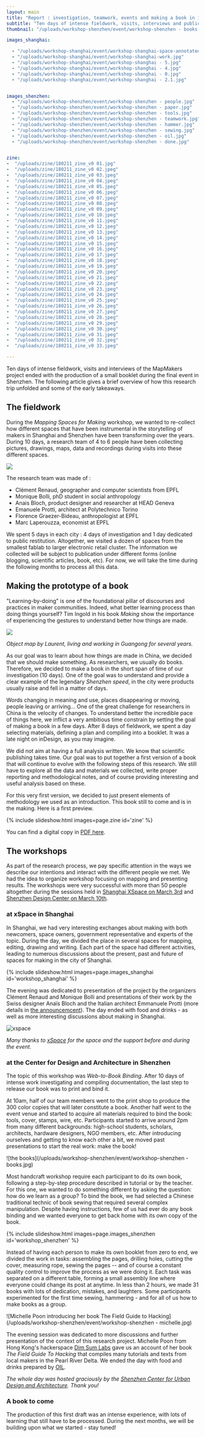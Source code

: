 ```yaml
---
layout: main
title: "Report : investigation, teamwork, events and making a book in 10 days"
subtitle: "Ten days of intense fieldwork, visits, interviews and public events have lead to the first version of a small booklet that was bind and published during a final event in Shenzhen."
thumbnail: "/uploads/workshop-shenzhen/event/workshop-shenzhen - books.jpg"

images_shanghai:

  - "/uploads/workshop-shanghai/event/workshop-shanghai-space-annotated.jpg"
  - "/uploads/workshop-shanghai/event/workshop-shanghai-work.jpg"
  - "/uploads/workshop-shanghai/event/workshop-shanghai - 5.jpg"
  - "/uploads/workshop-shanghai/event/workshop-shanghai - 4.jpg"
  - "/uploads/workshop-shanghai/event/workshop-shanghai - 0.jpg"
  - "/uploads/workshop-shanghai/event/workshop-shanghai - 2.1.jpg"


images_shenzhen:
  - "/uploads/workshop-shenzhen/event/workshop-shenzhen - people.jpg"
  - "/uploads/workshop-shenzhen/event/workshop-shenzhen - paper.jpg"
  - "/uploads/workshop-shenzhen/event/workshop-shenzhen - tools.jpg"
  - "/uploads/workshop-shenzhen/event/workshop-shenzhen - teamwork.jpg"
  - "/uploads/workshop-shenzhen/event/workshop-shenzhen - hammer.jpg"
  - "/uploads/workshop-shenzhen/event/workshop-shenzhen - sewing.jpg"
  - "/uploads/workshop-shenzhen/event/workshop-shenzhen - oil.jpg"
  - "/uploads/workshop-shenzhen/event/workshop-shenzhen - done.jpg"


zine:
-  "/uploads/zine/180211_zine_v0 01.jpg"
-  "/uploads/zine/180211_zine_v0 02.jpeg"
-  "/uploads/zine/180211_zine_v0 03.jpeg"
-  "/uploads/zine/180211_zine_v0 04.jpeg"
-  "/uploads/zine/180211_zine_v0 05.jpeg"
-  "/uploads/zine/180211_zine_v0 06.jpeg"
-  "/uploads/zine/180211_zine_v0 07.jpeg"
-  "/uploads/zine/180211_zine_v0 08.jpeg"
-  "/uploads/zine/180211_zine_v0 09.jpeg"
-  "/uploads/zine/180211_zine_v0 10.jpeg"
-  "/uploads/zine/180211_zine_v0 11.jpeg"
-  "/uploads/zine/180211_zine_v0 12.jpeg"
-  "/uploads/zine/180211_zine_v0 13.jpeg"
-  "/uploads/zine/180211_zine_v0 14.jpeg"
-  "/uploads/zine/180211_zine_v0 15.jpeg"
-  "/uploads/zine/180211_zine_v0 16.jpeg"
-  "/uploads/zine/180211_zine_v0 17.jpeg"
-  "/uploads/zine/180211_zine_v0 18.jpeg"
-  "/uploads/zine/180211_zine_v0 19.jpeg"
-  "/uploads/zine/180211_zine_v0 20.jpeg"
-  "/uploads/zine/180211_zine_v0 21.jpeg"
-  "/uploads/zine/180211_zine_v0 22.jpeg"
-  "/uploads/zine/180211_zine_v0 23.jpeg"
-  "/uploads/zine/180211_zine_v0 24.jpeg"
-  "/uploads/zine/180211_zine_v0 25.jpeg"
-  "/uploads/zine/180211_zine_v0 26.jpeg"
-  "/uploads/zine/180211_zine_v0 27.jpeg"
-  "/uploads/zine/180211_zine_v0 28.jpeg"
-  "/uploads/zine/180211_zine_v0 29.jpeg"
-  "/uploads/zine/180211_zine_v0 30.jpeg"
-  "/uploads/zine/180211_zine_v0 31.jpeg"
-  "/uploads/zine/180211_zine_v0 32.jpeg"
-  "/uploads/zine/180211_zine_v0 33.jpeg"

---
```


Ten days of intense fieldwork, visits and interviews of the MapMakers project ended with the production of a small booklet during the final event in Shenzhen. The following article gives a brief overview of how this research trip unfolded and some of the early takeaways.

## The fieldwork

During the *Mapping Spaces for Making* workshop, we wanted to re-collect how different spaces that have been instrumental in the storytelling of makers in Shanghai and Shenzhen have been transforming over the years. During 10 days, a research team of 4 to 6 people have been collecting pictures, drawings, maps, data and recordings during visits into these different spaces.

![](/uploads/team.jpg)

The research team was made of :

- Clément Renaud, geographer and computer scientists from EPFL
- Monique Bolli, phD student in social anthropology
- Anais Bloch, product designer and researcher at HEAD Geneva
- Emanuele Protti, architect at Polytechnico Torino
- Florence Graezer-Bideau, anthropologist at EPFL
- Marc Laperouzza, economist at EPFL


We spent 5 days in each city : 4 days of investigation and 1 day dedicated to public restitution. Altogether, we visited a dozen of spaces from the smallest fablab to larger electronic retail cluster. The information we collected will be subject to publication under different forms (online blogging, scientific articles, book, etc). For now, we will take the time during the following months to process all this data.


## Making the prototype of a book

"Learning-by-doing" is one of the foundational pillar of discourses and practices in maker communities. Indeed, what better learning process than doing things yourself? Tim Ingold in his book *Making* show the importance of experiencing the gestures to understand better how things are made.

![](/uploads/laurent.jpg)

*Object map by Laurent, living and working in Guangong for several years.*

As our goal was to learn about how things are made in China, we decided that we should make something. As researchers, we usually do books. Therefore, we decided to make a book in the short span of time of our investigation (10 days). One of the goal was to understand and provide a clear example of the legendary *Shenzhen speed*, in the city were products usually raise and fell in a matter of days.  

Words changing in meaning and use, places disappearing or moving, people leaving or arriving... One of the great challenge for researchers in China is the velocity of changes. To understand better the incredible pace of things here, we inflict a very ambitious time constrain by setting the goal of making a book in a few days. After 8 days of fieldwork, we spent a day selecting materials, defining a plan and compiling into a booklet. It was a late night on inDesign, as you may imagine.  

We did not aim at having a full analysis written. We know that scientific publishing takes time. Our goal was to put together a first version of a book that will continue to evolve with the following steps of this research. We still have to explore all the data and materials we collected, write proper reporting and methodological notes, and of course providing interesting and useful analysis based on these.

For this very first version, we decided to just present elements of methodology we used as an introduction. This book still to come and is in the making. Here is a first preview.

<style>
  #slideshow-zine {
    text-align: center;
  }

  #slideshow-zine img {
    margin: 0 auto;
    max-height: 50vh;
    width:auto !important;
  }
</style>
{% include slideshow.html images=page.zine  id='zine' %}

You can find a digital copy in <a target="blank" href="/uploads/180211_zine_v0.pdf" >PDF here</a>.

## The workshops

As part of the research process, we pay specific attention in the ways we describe our intentions and interact with the different people we met. We had the idea to organize workshop focusing on mapping and presenting results. The workshops were very successful with more than 50 people altogether during the sessions held in [Shanghai XSpace on March 3rd](/2018/02/workshop-shanghai/) and [Shenzhen Design Center on March 10th](/2018/02/release-party-shenzhen/).

### at xSpace in Shanghai

In Shanghai, we had very interesting exchanges about making with both newcomers, space owners, government representative and experts of the topic. During the day, we divided the place in several spaces for mapping, editing, drawing and writing. Each part of the space had different activities, leading to numerous discussions about the present, past and future of spaces for making in the city of Shanghai.

{% include slideshow.html images=page.images_shanghai  id='workshop_shanghai' %}

The evening was dedicated to presentation of the project by the organizers Clément Renaud and Monique Bolli and presentations of their work by the Swiss designer Anaïs Bloch and the Italian architect Emmanuele Protti (more details in [the announcemcent](/2018/02/workshop-shanghai/)). The day ended with food and drinks - as well as more interesting discussions about making in Shanghai.

![xspace](/uploads/workshop-shanghai/event/xspace.jpg)

*Many thanks to [xSpace](http://www.dianping.com/shop/69177919) for the space and the support before and during the event.*


### at the Center for Design and Architecture in Shenzhen

The topic of this workshop was *Web-to-Book Binding*. After 10 days of intense work investigating and compiling documentation, the last step to release our book was to print and bind it.

At 10am, half of our team members went to the print shop to produce the 300 color copies that will later constitute a book. Another half went to the event venue and started to acquire all materials required to bind the book: tools, cover, stamps, wire, etc. Participants started to arrive around 2pm from many different backgrounds: high-school students, scholars, architects, hardware designers, NGO members, etc. After introducing ourselves and getting to know each other a bit, we moved past presentations to start the real work: make the book!


![the books](/uploads/workshop-shenzhen/event/workshop-shenzhen - books.jpg)


Most handcraft workshop require each participant to do its own book, following a step-by-step procedure described in tutorial or by the teacher. For this one, we wanted to do something different by asking the question: how do we learn as a group? To bind the book, we had selected a Chinese traditional technic of book sewing that required several complex manipulation. Despite having instructions, few of us had ever do any book binding and we wanted everyone to get back home with its own copy of the book.

{% include slideshow.html images=page.images_shenzhen  id='workshop_shenzhen' %}

Instead of having each person to make its own booklet from zero to end, we divided the work in tasks: assembling the pages, drilling holes, cutting the cover, measuring rope, sewing the pages -- and of course a constant quality control to improve the process as we were doing it. Each task was separated on a different table, forming a small assembly line where everyone could change its post at anytime. In less than 2 hours, we made 31 books with lots of dedication, mistakes, and laughters. Some participants experimented for the first time sewing, hammering - and for all of us how to make books as a group.

![Michelle Poon introducing her book The Field Guide to Hacking](/uploads/workshop-shenzhen/event/workshop-shenzhen - michelle.jpg)

The evening session was dedicated to more discussions and further presentation of the context of this research project. Michelle Poon from Hong Kong's hackerspace [Dim Sum Labs](https://www.dimsumlabs.com/) gave us an account of her book *The Field Guide To Hacking* that compiles many tutorials and texts from local makers in the Pearl River Delta. We ended the day with food and drinks prepared by [OIL](https://www.facebook.com/OilclubShenzhen/).


*The whole day was hosted graciously by the [Shenzhen Center for Urban Design and Architecture](http://www.szdesigncenter.org/?lang=en). Thank you!*


### A book to come

The production of this first draft was an intense experience, with lots of learning that still have to be processed. During the next months, we will be building upon what we started - stay tuned!  
